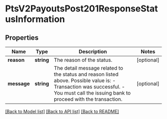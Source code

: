 # PtsV2PayoutsPost201ResponseStatusInformation

## Properties
Name | Type | Description | Notes
------------ | ------------- | ------------- | -------------
**reason** | **string** | The reason of the status. | [optional] 
**message** | **string** | The detail message related to the status and reason listed above. Possible value is:    - Transaction was successful.   - You must call the issuing bank to proceed with the transaction. | [optional] 

[[Back to Model list]](../README.md#documentation-for-models) [[Back to API list]](../README.md#documentation-for-api-endpoints) [[Back to README]](../README.md)


